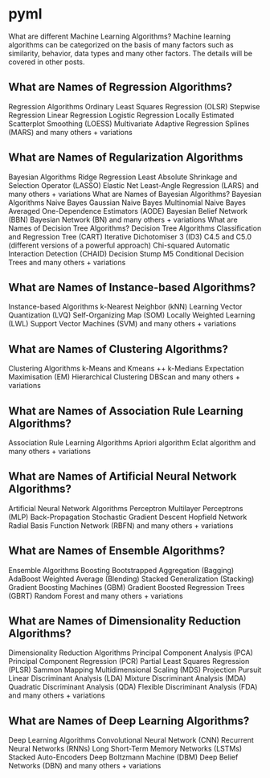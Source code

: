 # pyml

What are different Machine Learning Algorithms?
Machine learning algorithms can be categorized on the basis of many factors such as similarity, behavior, data types and many other factors. The details will be covered in other posts.

## What are Names of Regression Algorithms?
Regression Algorithms
Ordinary Least Squares Regression (OLSR)
Stepwise Regression
Linear Regression
Logistic Regression
Locally Estimated Scatterplot Smoothing (LOESS)
Multivariate Adaptive Regression Splines (MARS)
and many others + variations


## What are Names of Regularization Algorithms
Bayesian Algorithms
Ridge Regression
Least Absolute Shrinkage and Selection Operator (LASSO)
Elastic Net
Least-Angle Regression (LARS)
and many others + variations
What are Names of Bayesian Algorithms?
Bayesian Algorithms
Naive Bayes
Gaussian Naive Bayes
Multinomial Naive Bayes
Averaged One-Dependence Estimators (AODE)
Bayesian Belief Network (BBN)
Bayesian Network (BN)
and many others + variations
What are Names of Decision Tree Algorithms?
Decision Tree Algorithms
Classification and Regression Tree (CART)
Iterative Dichotomiser 3 (ID3)
C4.5 and C5.0 (different versions of a powerful approach)
Chi-squared Automatic Interaction Detection (CHAID)
Decision Stump
M5
Conditional Decision Trees
and many others + variations


## What are Names of Instance-based Algorithms?
Instance-based Algorithms
k-Nearest Neighbor (kNN)
Learning Vector Quantization (LVQ)
Self-Organizing Map (SOM)
Locally Weighted Learning (LWL)
Support Vector Machines (SVM)
and many others + variations


## What are Names of Clustering Algorithms?
Clustering Algorithms
k-Means and Kmeans ++
k-Medians
Expectation Maximisation (EM)
Hierarchical Clustering
DBScan
and many others + variations


## What are Names of Association Rule Learning Algorithms?
Association Rule Learning Algorithms
Apriori algorithm
Eclat algorithm
and many others + variations


## What are Names of Artificial Neural Network Algorithms?
Artificial Neural Network Algorithms
Perceptron
Multilayer Perceptrons (MLP)
Back-Propagation
Stochastic Gradient Descent
Hopfield Network
Radial Basis Function Network (RBFN)
and many others + variations


## What are Names of Ensemble Algorithms?
Ensemble Algorithms
Boosting
Bootstrapped Aggregation (Bagging)
AdaBoost
Weighted Average (Blending)
Stacked Generalization (Stacking)
Gradient Boosting Machines (GBM)
Gradient Boosted Regression Trees (GBRT)
Random Forest
and many others + variations


## What are Names of Dimensionality Reduction Algorithms?
Dimensionality Reduction Algorithms
Principal Component Analysis (PCA)
Principal Component Regression (PCR)
Partial Least Squares Regression (PLSR)
Sammon Mapping
Multidimensional Scaling (MDS)
Projection Pursuit
Linear Discriminant Analysis (LDA)
Mixture Discriminant Analysis (MDA)
Quadratic Discriminant Analysis (QDA)
Flexible Discriminant Analysis (FDA)
and many others + variations


## What are Names of Deep Learning Algorithms?
Deep Learning Algorithms
Convolutional Neural Network (CNN)
Recurrent Neural Networks (RNNs)
Long Short-Term Memory Networks (LSTMs)
Stacked Auto-Encoders
Deep Boltzmann Machine (DBM)
Deep Belief Networks (DBN)
and many others + variations
